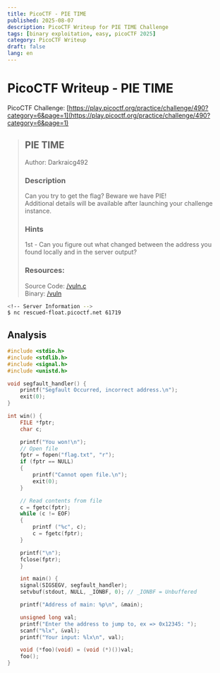 ```yaml
---
title: PicoCTF - PIE TIME
published: 2025-08-07
description: PicoCTF Writeup for PIE TIME Challenge
tags: [binary exploitation, easy, picoCTF 2025]
category: PicoCTF Writeup
draft: false
lang: en
---
```


# PicoCTF Writeup - PIE TIME

PicoCTF Challenge: 
[https://play.picoctf.org/practice/challenge/490?category=6&page=1](https://play.picoctf.org/practice/challenge/490?category=6&page=1)

> ## PIE TIME
> Author: Darkraicg492
> 
> ### Description
> Can you try to get the flag? Beware we have PIE!<br>
> Additional details will be available after launching your challenge instance.<br>
> ### Hints
> 1st - Can you figure out what changed between the address you found locally and in the server output?<br>
> ### Resources:
> Source Code: [/vuln.c](https://challenge-files.picoctf.net/c_rescued_float/1d01af98df77f5ba0339c7e7ba2031e95c3bcce1397dc3b60617dfcfe2e4c7be/vuln.c)<br>
> Binary: [/vuln](https://challenge-files.picoctf.net/c_rescued_float/1d01af98df77f5ba0339c7e7ba2031e95c3bcce1397dc3b60617dfcfe2e4c7be/vuln)<br>

```bash
<!-- Server Information -->
$ nc rescued-float.picoctf.net 61719
```

## Analysis


```c
#include <stdio.h>
#include <stdlib.h>
#include <signal.h>
#include <unistd.h>

void segfault_handler() {
    printf("Segfault Occurred, incorrect address.\n");
    exit(0);
}

int win() {
    FILE *fptr;
    char c;

    printf("You won!\n");
    // Open file
    fptr = fopen("flag.txt", "r");
    if (fptr == NULL)
    {
        printf("Cannot open file.\n");
        exit(0);
    }

    // Read contents from file
    c = fgetc(fptr);
    while (c != EOF)
    {
        printf ("%c", c);
        c = fgetc(fptr);
    }

    printf("\n");
    fclose(fptr);
    }

    int main() {
    signal(SIGSEGV, segfault_handler);
    setvbuf(stdout, NULL, _IONBF, 0); // _IONBF = Unbuffered

    printf("Address of main: %p\n", &main);

    unsigned long val;
    printf("Enter the address to jump to, ex => 0x12345: ");
    scanf("%lx", &val);
    printf("Your input: %lx\n", val);

    void (*foo)(void) = (void (*)())val;
    foo();
}
```

